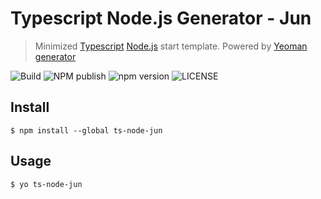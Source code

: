 # Typescript Node.js Generator - Jun

> Minimized [Typescript](https://www.typescriptlang.org/) [Node.js](https://nodejs.org/en/) start template. Powered by [Yeoman generator](https://yeoman.io/generators/)

![Build](https://github.com/gjuoun/generator-ts-node-jun/workflows/Build/badge.svg)
![NPM publish](https://github.com/gjuoun/generator-ts-node-jun/workflows/NPM%20publish/badge.svg) 
![npm version](https://badgen.net/npm/v/generator-ts-node-jun)
![LICENSE](https://badgen.net/npm/license/generator-ts-node-jun)

## Install

```
$ npm install --global ts-node-jun
```


## Usage

```
$ yo ts-node-jun
```

